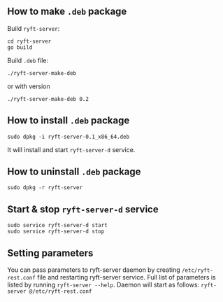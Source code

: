 ## How to make ``.deb`` package

Build ``ryft-server``:

```
cd ryft-server
go build
```

Build ``.deb`` file:

```
./ryft-server-make-deb
```
or with version
```
./ryft-server-make-deb 0.2
```


## How to install ``.deb`` package

```
sudo dpkg -i ryft-server-0.1_x86_64.deb
```

It will install and start ``ryft-server-d`` service.


## How to uninstall ``.deb`` package

```
sudo dpkg -r ryft-server
```

## Start & stop ``ryft-server-d`` service

```
sudo service ryft-server-d start
sudo service ryft-server-d stop
```

## Setting parameters

You can pass parameters to ryft-server daemon by creating `/etc/ryft-rest.conf` file and restarting ryft-server service. 
Full list of parameters is listed by running `ryft-server --help`. 
Daemon will start as follows: `ryft-server @/etc/ryft-rest.conf`
